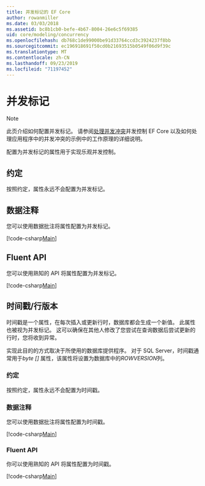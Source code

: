 ```yaml
---
title: 并发标记的 EF Core
author: rowanmiller
ms.date: 03/03/2018
ms.assetid: bc8b1cb0-befe-4b67-8004-26e6c5f69385
uid: core/modeling/concurrency
ms.openlocfilehash: db768c1de99000be91d33764ccd3c3924237f8bb
ms.sourcegitcommit: ec196918691f50cd0b21693515b0549f06d9f39c
ms.translationtype: MT
ms.contentlocale: zh-CN
ms.lasthandoff: 09/23/2019
ms.locfileid: "71197452"
---
```

# <a name="concurrency-tokens"></a>并发标记

> [!NOTE]
> 此页介绍如何配置并发标记。 请参阅[处理并发冲突](../saving/concurrency.md)并发控制 EF Core 以及如何处理应用程序中的并发冲突的示例中的工作原理的详细说明。

配置为并发标记的属性用于实现乐观并发控制。

## <a name="conventions"></a>约定

按照约定，属性永远不会配置为并发标记。

## <a name="data-annotations"></a>数据注释

您可以使用数据批注将属性配置为并发标记。

[!code-csharp[Main](../../../samples/core/Modeling/DataAnnotations/Concurrency.cs#ConfigureConcurrencyAnnotations)]

## <a name="fluent-api"></a>Fluent API

您可以使用熟知的 API 将属性配置为并发标记。

[!code-csharp[Main](../../../samples/core/Modeling/FluentAPI/Concurrency.cs#ConfigureConcurrencyFluent)]

## <a name="timestamprow-version"></a>时间戳/行版本

时间戳是一个属性，在每次插入或更新行时，数据库都会生成一个新值。 此属性也被视为并发标记。 这可以确保在其他人修改了您尝试在查询数据后尝试更新的行时，您将收到异常。

实现此目的的方式取决于所使用的数据库提供程序。 对于 SQL Server，时间戳通常用于*byte []* 属性，该属性将设置为数据库中的*ROWVERSION*列。

### <a name="conventions"></a>约定

按照约定，属性永远不会配置为时间戳。

### <a name="data-annotations"></a>数据注释

您可以使用数据批注将属性配置为时间戳。

[!code-csharp[Main](../../../samples/core/Modeling/DataAnnotations/Timestamp.cs#ConfigureTimestampAnnotations)]

### <a name="fluent-api"></a>Fluent API

你可以使用熟知的 API 将属性配置为时间戳。

[!code-csharp[Main](../../../samples/core/Modeling/FluentAPI/Timestamp.cs#ConfigureTimestampFluent)]
